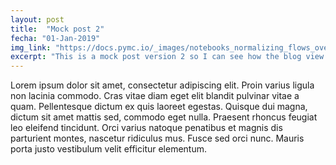 ```yaml
---
layout: post
title:  "Mock post 2"
fecha: "01-Jan-2019"
img_link: "https://docs.pymc.io/_images/notebooks_normalizing_flows_overview_28_1.png"
excerpt: "This is a mock post version 2 so I can see how the blog view looks with more than one post"
---
```

Lorem ipsum dolor sit amet, consectetur adipiscing elit. Proin varius ligula non lacinia commodo. Cras vitae diam eget elit blandit pulvinar vitae a quam. Pellentesque dictum ex quis laoreet egestas. Quisque dui magna, dictum sit amet mattis sed, commodo eget nulla. Praesent rhoncus feugiat leo eleifend tincidunt. Orci varius natoque penatibus et magnis dis parturient montes, nascetur ridiculus mus. Fusce sed orci nunc. Mauris porta justo vestibulum velit efficitur elementum.
